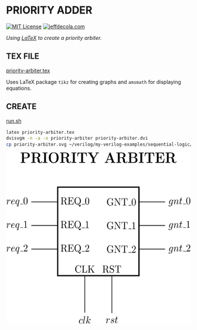 # PRIORITY ADDER

[![MIT License](http://img.shields.io/:license-mit-blue.svg)](http://jeffdecola.mit-license.org)
[![jeffdecola.com](https://img.shields.io/badge/website-jeffdecola.com-blue)](https://jeffdecola.com)

_Using
[LaTeX](https://github.com/JeffDeCola/my-cheat-sheets/tree/master/software/development/languages/latex-cheat-sheet/)
to create a priority arbiter._

## TEX FILE

[priority-arbiter.tex](https://github.com/JeffDeCola/my-latex-renders/blob/master/mathematics/applied/electrical-engineering/logic/priority-arbiter/priority-arbiter.tex)

Uses LaTeX package `tikz` for creating graphs
and `amsmath` for displaying equations.

## CREATE

[run.sh](https://github.com/JeffDeCola/my-latex-renders/blob/master/mathematics/applied/electrical-engineering/logic/priority-arbiter/run.sh)

```bash
latex priority-arbiter.tex
dvisvgm -n -a -o priority-arbiter priority-arbiter.dvi
cp priority-arbiter.svg ~/verilog/my-verilog-examples/sequential-logic/arbiters/priority_arbiter/svgs/.
```

<p align="center">
    <img src="priority-arbiter.svg"
    align="middle"
</p>
